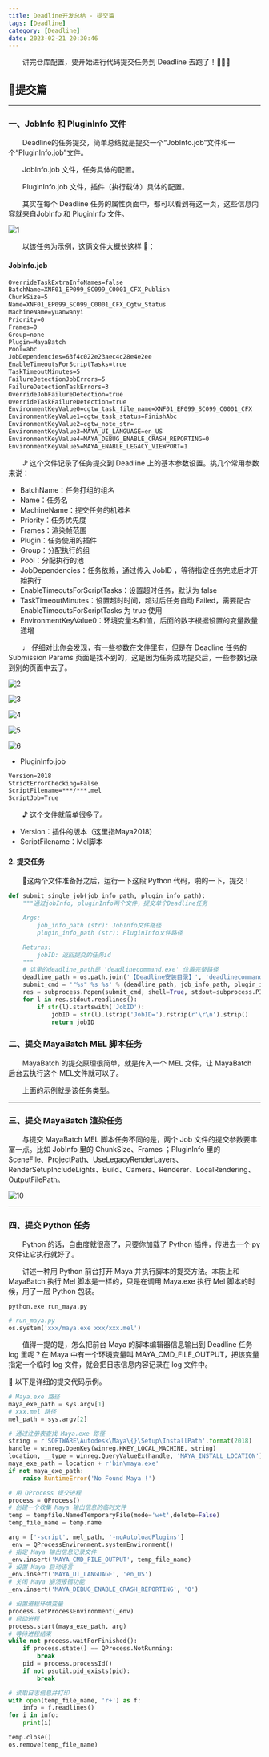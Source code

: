 ```yaml
---
title: Deadline开发总结 - 提交篇
tags: [Deadline]
category: [Deadline]
date: 2023-02-21 20:30:46
---
```


&emsp;&emsp;讲完仓库配置，要开始进行代码提交任务到 Deadline 去跑了！🚙🚙🚙

## 📒提交篇

---

### 一、JobInfo 和 PluginInfo 文件

&emsp;&emsp;Deadline的任务提交，简单总结就是提交一个“JobInfo.job”文件和一个“PluginInfo.job”文件。

&emsp;&emsp;JobInfo.job 文件，任务具体的配置。

&emsp;&emsp;PluginInfo.job 文件，插件（执行载体）具体的配置。

&emsp;&emsp;其实在每个 Deadline 任务的属性页面中，都可以看到有这一页，这些信息内容就来自JobInfo 和 PluginInfo 文件。  

![1](Deadline开发总结提交篇/1.png)

&emsp;&emsp;以该任务为示例，这俩文件大概长这样 👀：

#### JobInfo.job

```txt
OverrideTaskExtraInfoNames=false
BatchName=XNF01_EP099_SC099_C0001_CFX_Publish
ChunkSize=5
Name=XNF01_EP099_SC099_C0001_CFX_Cgtw_Status
MachineName=yuanwanyi
Priority=0
Frames=0
Group=none
Plugin=MayaBatch
Pool=abc
JobDependencies=63f4c022e23aec4c28e4e2ee
EnableTimeoutsForScriptTasks=true
TaskTimeoutMinutes=5
FailureDetectionJobErrors=5
FailureDetectionTaskErrors=3
OverrideJobFailureDetection=true
OverrideTaskFailureDetection=true
EnvironmentKeyValue0=cgtw_task_file_name=XNF01_EP099_SC099_C0001_CFX
EnvironmentKeyValue1=cgtw_task_status=FinishAbc
EnvironmentKeyValue2=cgtw_note_str=
EnvironmentKeyValue3=MAYA_UI_LANGUAGE=en_US
EnvironmentKeyValue4=MAYA_DEBUG_ENABLE_CRASH_REPORTING=0
EnvironmentKeyValue5=MAYA_ENABLE_LEGACY_VIEWPORT=1
```

&emsp;&emsp;♪ 这个文件记录了任务提交到 Deadline 上的基本参数设置。挑几个常用参数来说：

- BatchName：任务打组的组名
- Name：任务名
- MachineName：提交任务的机器名
- Priority：任务优先度
- Frames：渲染帧范围
- Plugin：任务使用的插件
- Group：分配执行的组
- Pool：分配执行的池
- JobDependencies：任务依赖，通过传入 JobID ，等待指定任务完成后才开始执行
- EnableTimeoutsForScriptTasks：设置超时任务，默认为 false
- TaskTimeoutMinutes：设置超时时间，超过后任务自动 Failed，需要配合 EnableTimeoutsForScriptTasks 为 true 使用
- EnvironmentKeyValue0：环境变量名和值，后面的数字根据设置的变量数量递增

&emsp;&emsp;♩ 仔细对比你会发现，有一些参数在文件里有，但是在 Deadline 任务的 Submission Params 页面是找不到的，这是因为任务成功提交后，一些参数记录到别的页面中去了。  

![2](Deadline开发总结提交篇/2.png)

![3](Deadline开发总结提交篇/3.png)

![4](Deadline开发总结提交篇/4.png)

![5](Deadline开发总结提交篇/5.png)

![6](Deadline开发总结提交篇/6.png)

- PluginInfo.job

```txt
Version=2018
StrictErrorChecking=False
ScriptFilename=***/***.mel
ScriptJob=True
```

&emsp;&emsp;♪ 这个文件就简单很多了。

- Version：插件的版本（这里指Maya2018）
- ScriptFilename：Mel脚本

#### 2. 提交任务

&emsp;&emsp;🔺这两个文件准备好之后，运行一下这段 Python 代码，啪的一下，提交！

```python
def submit_single_job(job_info_path, plugin_info_path):
    """通过jobInfo, pluginInfo两个文件，提交单个Deadline任务

    Args:
        job_info_path (str): JobInfo文件路径
        plugin_info_path (str): PluginInfo文件路径

    Returns:
        jobID: 返回提交的任务id
    """
    # 这里的deadline_path是 'deadlinecommand.exe' 位置完整路径
    deadline_path = os.path.join('【Deadline安装目录】', 'deadlinecommand.exe')
    submit_cmd = '"%s" %s %s' % (deadline_path, job_info_path, plugin_info_path)
    res = subprocess.Popen(submit_cmd, shell=True, stdout=subprocess.PIPE)
    for l in res.stdout.readlines():
        if str(l).startswith('JobID'):
            jobID = str(l).lstrip('JobID=').rstrip(r'\r\n').strip()
            return jobID
```

### 二、提交 MayaBatch MEL 脚本任务

&emsp;&emsp;MayaBatch 的提交原理很简单，就是传入一个 MEL 文件，让 MayaBatch 后台去执行这个 MEL文件就可以了。

&emsp;&emsp;上面的示例就是该任务类型。

---

### 三、提交 MayaBatch 渲染任务

&emsp;&emsp;与提交 MayaBatch MEL 脚本任务不同的是，两个 Job 文件的提交参数要丰富一点。比如 JobInfo 里的 ChunkSize、Frames ；PluginInfo 里的 SceneFile、ProjectPath、UseLegacyRenderLayers、RenderSetupIncludeLights、Build、Camera、Renderer、LocalRendering、OutputFilePath。

![10](Deadline开发总结提交篇/8.png)

---

### 四、提交 Python 任务

&emsp;&emsp;Python 的话，自由度就很高了，只要你加载了 Python 插件，传进去一个 py 文件让它执行就好了。

&emsp;&emsp;讲述一种用 Python 前台打开 Maya 并执行脚本的提交方法。本质上和 MayaBatch 执行 Mel 脚本是一样的，只是在调用 Maya.exe 执行 Mel 脚本的时候，用了一层 Python 包装。

```python.exe run_maya.py```

```python
# run_maya.py
os.system('xxx/maya.exe xxx/xxx.mel')
```

&emsp;&emsp;值得一提的是，怎么把前台 Maya 的脚本编辑器信息输出到 Deadline 任务 log 里呢？在 Maya 中有一个环境变量叫 MAYA_CMD_FILE_OUTPUT，把该变量指定一个临时 log 文件，就会把日志信息内容记录在 log 文件中。

🎺 以下是详细的提交代码示例。

```python
# Maya.exe 路径
maya_exe_path = sys.argv[1]
# xxx.mel 路径
mel_path = sys.argv[2]

# 通过注册表查找 Maya.exe 路径
string = r'SOFTWARE\Autodesk\Maya\{}\Setup\InstallPath'.format(2018)
handle = winreg.OpenKey(winreg.HKEY_LOCAL_MACHINE, string)
location, __type = winreg.QueryValueEx(handle, 'MAYA_INSTALL_LOCATION')
maya_exe_path = location + r'bin\maya.exe'
if not maya_exe_path:
    raise RuntimeError('No Found Maya !')

# 用 QProcess 提交进程
process = QProcess()
# 创建一个收集 Maya 输出信息的临时文件
temp = tempfile.NamedTemporaryFile(mode='w+t',delete=False)
temp_file_name = temp.name

arg = ['-script', mel_path, '-noAutoloadPlugins']
_env = QProcessEnvironment.systemEnvironment()
# 指定 Maya 输出信息记录文件
_env.insert('MAYA_CMD_FILE_OUTPUT', temp_file_name)
# 设置 Maya 启动语言
_env.insert('MAYA_UI_LANGUAGE', 'en_US')
# 关闭 Maya 崩溃报错功能
_env.insert('MAYA_DEBUG_ENABLE_CRASH_REPORTING', '0')

# 设置进程环境变量
process.setProcessEnvironment(_env)
# 启动进程
process.start(maya_exe_path, arg)
# 等待进程结束
while not process.waitForFinished():
    if process.state() == QProcess.NotRunning:
        break
    pid = process.processId()
    if not psutil.pid_exists(pid):
        break

# 读取日志信息并打印
with open(temp_file_name, 'r+') as f:
    info = f.readlines()
for i in info:
    print(i)

temp.close()
os.remove(temp_file_name)
```
